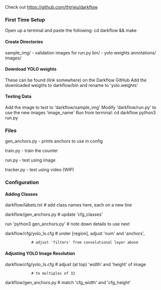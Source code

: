 Check out https://github.com/thtrieu/darkflow

### First Time Setup
Open up a terminal and paste the following:
cd darkflow && make

#### Create Directories
sample_img/    - validation images for run.py
bin/           - yolo weights
annotations/
images/

#### Download YOLO weights
These can be found (link somewhere) on the Darkflow GitHub
Add the downloaded weights to darkflow/bin and rename to 'yolo.weights'

#### Testing Data
Add the image to test to 'darkflow/sample_img'
Modify 'darkflow/run.py' to use the new images 'image_name'
Run from terminal:
cd darkflow
python3 run.py

### Files
gen_anchors.py  - prints anchors to use in config

train.py        - train the counter

run.py          - test using image

tracker.py      - test using video (WIP)



### Configuration

#### Adding Classes
darkflow/labels.txt		# add class names here, each on a new line

darkflow/gen_anchors.py		# update 'cfg_classes'

run 'python3 gen_anchors.py'	# note down details to use next

darkflow/cfg/yolo_ls.cfg	# under [region], adjust 'num' and 'anchors',

				# adjust 'filters' from convolutional layer above

#### Adjusting YOLO Image Resolution
darkflow/cfg/yolo_ls.cfg	# adjust (at top) 'width' and 'height' of image 

				# to multiples of 32
				
darkflow/gen_anchors.py		# match 'cfg_width' and 'cfg_height'


